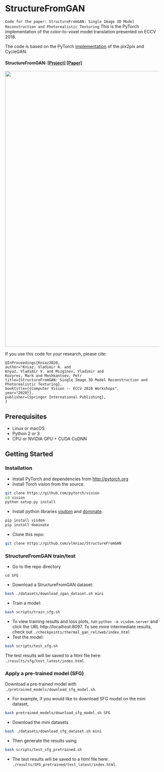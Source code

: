 # StructureFromGAN
```Code for the paper: StructureFromGAN: Single Image 3D Model Reconstruction and Photorealistic Texturing```
This is the PyTorch implementation of the color-to-voxel model translation presented on ECCV 2018.

The code is based on the PyTorch [implementation](https://github.com/junyanz/pytorch-CycleGAN-and-pix2pix) of the pix2pix and CycleGAN.

#### StructureFromGAN: [[Project]](http://www.zefirus.org/StructureFromGAN) [[Paper]](http://cmp.felk.cvut.cz/sixd/workshop_2020/)
<img src="images/200823_SfG_title.jpg" width="900"/>

If you use this code for your research, please cite:

```
@InProceedings{Kniaz2020,
author="Kniaz, Vladimir A. and
Knyaz, Vladimir V. and Mizginov, Vladimir and
Kozyrev, Mark and Moshkantsev, Petr
title={StructureFromGAN: Single Image 3D Model Reconstruction and Photorealistic Texturing},
booktitle={{Computer Vision -- ECCV 2020 Workshops",
year="2020}},
publisher={Springer International Publishing},
}
```

## Prerequisites
- Linux or macOS
- Python 2 or 3
- CPU or NVIDIA GPU + CUDA CuDNN

## Getting Started
### Installation
- Install PyTorch and dependencies from http://pytorch.org
- Install Torch vision from the source.
```bash
git clone https://github.com/pytorch/vision
cd vision
python setup.py install
```
- Install python libraries [visdom](https://github.com/facebookresearch/visdom) and [dominate](https://github.com/Knio/dominate).
```bash
pip install visdom
pip install dominate
```
- Clone this repo:
```bash
git clone https://github.com/vlkniaz/StructureFromGAN
```

### StructureFromGAN train/test
- Go to the repo directory
```
cd SFG
```

- Download a StructureFromGAN dataset:
```bash
bash ./datasets/download_zgan_dataset.sh mini
```
- Train a model:
```bash
bash scripts/train_sfg.sh
```
- To view training results and loss plots, run `python -m visdom.server` and click the URL http://localhost:8097. To see more intermediate results, check out `./checkpoints/thermal_gan_rel/web/index.html`
- Test the model:
```bash
bash scripts/test_sfg.sh
```
The test results will be saved to a html file here: `./results/sfg/test_latest/index.html`.

### Apply a pre-trained model (SFG)

Download a pre-trained model with `./pretrained_models/download_sfg_model.sh`.

- For example, if you would like to download SFG model on the mini dataset,
```bash
bash pretrained_models/download_sfg_model.sh SFG
```

- Download the mini datasets
```bash
bash ./datasets/download_sfg_dataset.sh mini
```
- Then generate the results using
```bash
bash scripts/test_sfg_pretrained.sh
```

- The test results will be saved to a html file here: `./results/SFG_pretrained/test_latest/index.html`.

